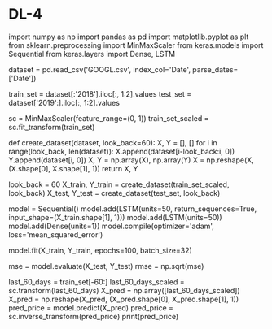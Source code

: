 # DL-4
import numpy as np
import pandas as pd
import matplotlib.pyplot as plt
from sklearn.preprocessing import MinMaxScaler
from keras.models import Sequential
from keras.layers import Dense, LSTM


dataset = pd.read_csv('GOOGL.csv', index_col='Date', parse_dates=['Date'])


train_set = dataset[:'2018'].iloc[:, 1:2].values
test_set = dataset['2019':].iloc[:, 1:2].values


sc = MinMaxScaler(feature_range=(0, 1))
train_set_scaled = sc.fit_transform(train_set)


def create_dataset(dataset, look_back=60):
    X, Y = [], []
    for i in range(look_back, len(dataset)):
        X.append(dataset[i-look_back:i, 0])
        Y.append(dataset[i, 0])
    X, Y = np.array(X), np.array(Y)
    X = np.reshape(X, (X.shape[0], X.shape[1], 1))
    return X, Y


look_back = 60
X_train, Y_train = create_dataset(train_set_scaled, look_back)
X_test, Y_test = create_dataset(test_set, look_back)


model = Sequential()
model.add(LSTM(units=50, return_sequences=True, input_shape=(X_train.shape[1], 1)))
model.add(LSTM(units=50))
model.add(Dense(units=1))
model.compile(optimizer='adam', loss='mean_squared_error')


model.fit(X_train, Y_train, epochs=100, batch_size=32)


mse = model.evaluate(X_test, Y_test)
rmse = np.sqrt(mse)



last_60_days = train_set[-60:]
last_60_days_scaled = sc.transform(last_60_days)
X_pred = np.array([last_60_days_scaled])
X_pred = np.reshape(X_pred, (X_pred.shape[0], X_pred.shape[1], 1))
pred_price = model.predict(X_pred)
pred_price = sc.inverse_transform(pred_price)
print(pred_price)

